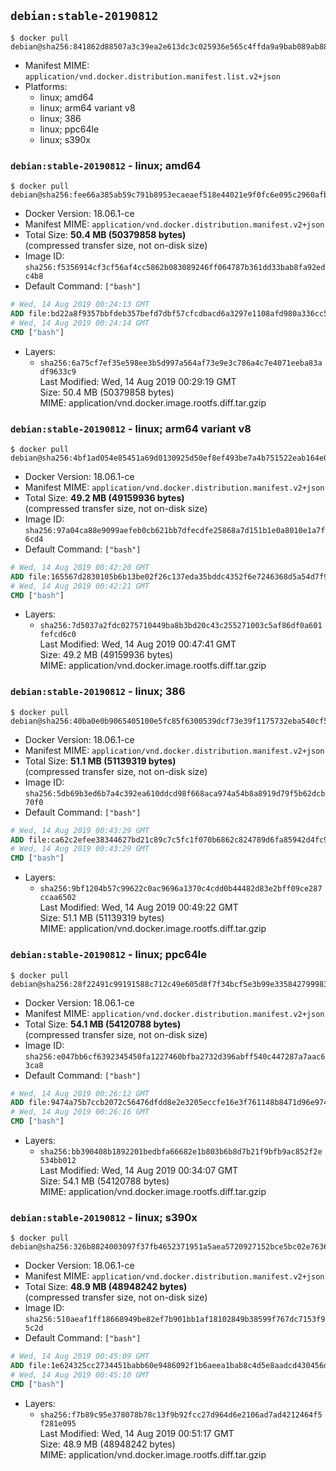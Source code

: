 ## `debian:stable-20190812`

```console
$ docker pull debian@sha256:841862d88507a3c39ea2e613dc3c025936e565c4ffda9a9bab089ab883b0fca9
```

-	Manifest MIME: `application/vnd.docker.distribution.manifest.list.v2+json`
-	Platforms:
	-	linux; amd64
	-	linux; arm64 variant v8
	-	linux; 386
	-	linux; ppc64le
	-	linux; s390x

### `debian:stable-20190812` - linux; amd64

```console
$ docker pull debian@sha256:fee66a385ab59c791b8953ecaeaef518e44021e9f0fc6e095c2960afb69b09bf
```

-	Docker Version: 18.06.1-ce
-	Manifest MIME: `application/vnd.docker.distribution.manifest.v2+json`
-	Total Size: **50.4 MB (50379858 bytes)**  
	(compressed transfer size, not on-disk size)
-	Image ID: `sha256:f5356914cf3cf56af4cc5862b083089246ff064787b361dd33bab8fa92edc4b8`
-	Default Command: `["bash"]`

```dockerfile
# Wed, 14 Aug 2019 00:24:13 GMT
ADD file:bd22a8f9357bbfdeb357befd7dbf57cfcdbacd6a3297e1108afd980a336cc5f0 in / 
# Wed, 14 Aug 2019 00:24:14 GMT
CMD ["bash"]
```

-	Layers:
	-	`sha256:6a75cf7ef35e598ee3b5d997a564af73e9e3c786a4c7e4071eeba83adf9633c9`  
		Last Modified: Wed, 14 Aug 2019 00:29:19 GMT  
		Size: 50.4 MB (50379858 bytes)  
		MIME: application/vnd.docker.image.rootfs.diff.tar.gzip

### `debian:stable-20190812` - linux; arm64 variant v8

```console
$ docker pull debian@sha256:4bf1ad054e85451a69d0130925d50ef8ef493be7a4b751522eab164e07089b3d
```

-	Docker Version: 18.06.1-ce
-	Manifest MIME: `application/vnd.docker.distribution.manifest.v2+json`
-	Total Size: **49.2 MB (49159936 bytes)**  
	(compressed transfer size, not on-disk size)
-	Image ID: `sha256:97a04ca88e9099aefeb0cb621bb7dfecdfe25868a7d151b1e0a8010e1a7f6cd4`
-	Default Command: `["bash"]`

```dockerfile
# Wed, 14 Aug 2019 00:42:20 GMT
ADD file:165567d2830105b6b13be02f26c137eda35bddc4352f6e7246368d5a54d7f9c5 in / 
# Wed, 14 Aug 2019 00:42:21 GMT
CMD ["bash"]
```

-	Layers:
	-	`sha256:7d5037a2fdc0275710449ba8b3bd20c43c255271003c5af86df0a601fefcd6c0`  
		Last Modified: Wed, 14 Aug 2019 00:47:41 GMT  
		Size: 49.2 MB (49159936 bytes)  
		MIME: application/vnd.docker.image.rootfs.diff.tar.gzip

### `debian:stable-20190812` - linux; 386

```console
$ docker pull debian@sha256:40ba0e0b9065405100e5fc85f6300539dcf73e39f1175732eba540cf5f989e58
```

-	Docker Version: 18.06.1-ce
-	Manifest MIME: `application/vnd.docker.distribution.manifest.v2+json`
-	Total Size: **51.1 MB (51139319 bytes)**  
	(compressed transfer size, not on-disk size)
-	Image ID: `sha256:5db69b3ed6b7a4c392ea610ddcd98f668aca974a54b8a8919d79f5b62dcb70f0`
-	Default Command: `["bash"]`

```dockerfile
# Wed, 14 Aug 2019 00:43:29 GMT
ADD file:ca62c2efee38344627bd21c89c7c5fc1f070b6862c824789d6fa85942d4fc9c0 in / 
# Wed, 14 Aug 2019 00:43:29 GMT
CMD ["bash"]
```

-	Layers:
	-	`sha256:9bf1204b57c99622c0ac9696a1370c4cdd0b44482d83e2bff09ce287ccaa6502`  
		Last Modified: Wed, 14 Aug 2019 00:49:22 GMT  
		Size: 51.1 MB (51139319 bytes)  
		MIME: application/vnd.docker.image.rootfs.diff.tar.gzip

### `debian:stable-20190812` - linux; ppc64le

```console
$ docker pull debian@sha256:28f22491c99191588c712c49e605d8f7f34bcf5e3b99e335842799983ee9c558
```

-	Docker Version: 18.06.1-ce
-	Manifest MIME: `application/vnd.docker.distribution.manifest.v2+json`
-	Total Size: **54.1 MB (54120788 bytes)**  
	(compressed transfer size, not on-disk size)
-	Image ID: `sha256:e047bb6cf6392345450fa1227460bfba2732d396abff540c447287a7aac63ca8`
-	Default Command: `["bash"]`

```dockerfile
# Wed, 14 Aug 2019 00:26:12 GMT
ADD file:9474a75b7ccb2072c56476dfdd8e2e3205eccfe16e3f761148b8471d96e974a9 in / 
# Wed, 14 Aug 2019 00:26:16 GMT
CMD ["bash"]
```

-	Layers:
	-	`sha256:bb390408b1892201bedbfa66682e1b803b6b8d7b21f9bfb9ac852f2e534bb012`  
		Last Modified: Wed, 14 Aug 2019 00:34:07 GMT  
		Size: 54.1 MB (54120788 bytes)  
		MIME: application/vnd.docker.image.rootfs.diff.tar.gzip

### `debian:stable-20190812` - linux; s390x

```console
$ docker pull debian@sha256:326b8824003097f37fb4652371951a5aea5720927152bce5bc02e7636b0c2441
```

-	Docker Version: 18.06.1-ce
-	Manifest MIME: `application/vnd.docker.distribution.manifest.v2+json`
-	Total Size: **48.9 MB (48948242 bytes)**  
	(compressed transfer size, not on-disk size)
-	Image ID: `sha256:510aeaf1ff18668949be82ef7b901bb1af18102849b38599f767dc7153f95c2d`
-	Default Command: `["bash"]`

```dockerfile
# Wed, 14 Aug 2019 00:45:09 GMT
ADD file:1e624325cc2734451babb60e9486092f1b6aeea1bab8c4d5e8aadcd430456d7c in / 
# Wed, 14 Aug 2019 00:45:10 GMT
CMD ["bash"]
```

-	Layers:
	-	`sha256:f7b89c95e378078b78c13f9b92fcc27d964d6e2106ad7ad4212464f5f281e095`  
		Last Modified: Wed, 14 Aug 2019 00:51:17 GMT  
		Size: 48.9 MB (48948242 bytes)  
		MIME: application/vnd.docker.image.rootfs.diff.tar.gzip

